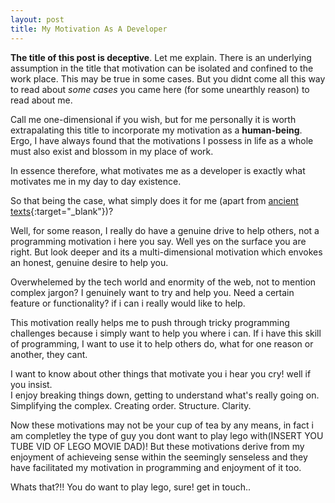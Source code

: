 ```yaml
---
layout: post
title: My Motivation As A Developer
---
```


**The title of this post is deceptive**. Let me explain. There is an underlying assumption in the title that motivation can be isolated and confined to the work place. This may be true in some cases. But you didnt come all this way to read about *some cases* you came here (for some unearthly reason) to read about me.

Call me one-dimensional if you wish, but for me personally it is worth extrapalating this title to incorporate my motivation as a **human-being**. Ergo, I have always found that the motivations I possess in life as a whole must also exist and blossom in my place of work.

In essence therefore, what motivates me as a developer is exactly what motivates me in my day to day existence.

So that being the case, what simply does it for me (apart from [ancient texts](https://samibirnbaum.com/2017/09/25/how-i-ended-up-here.html#ancient){:target="_blank"})?

Well, for some reason, I really do have a genuine drive to help others, not a programming motivation i here you say. Well yes on the surface you are right. But look deeper and its a multi-dimensional motivation which envokes an honest, genuine desire to help you.

Overwhelemed by the tech world and enormity of the web, not to mention complex jargon? I genuinely want to try and help you. Need a certain feature or functionality? if i can i really would like to help.

This motivation really helps me to push through tricky programming challenges because i simply want to help you where i can. If i have this skill of programming, I want to use it to help others do, what for one reason or another, they cant.

I want to know about other things that motivate you i hear you cry! well if you insist.<br/>
I enjoy breaking things down, getting to understand what's really going on. Simplifying the complex. Creating order. Structure. Clarity.

Now these motivations may not be your cup of tea by any means, in fact i am completley the type of guy you dont want to play lego with(INSERT YOU TUBE VID OF LEGO MOVIE DAD)! But these motivations derive from my enjoyment of achieveing sense within the seemingly senseless and they have facilitated my motivation in programming and enjoyment of it too.

Whats that?!! You do want to play lego, sure! get in touch..